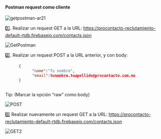 #### Postman request como cliente

![getpostman-ar21](https://user-images.githubusercontent.com/91232190/166068250-9d717472-ef98-46e9-8c5e-a45e90e15deb.png)


1️⃣.	Realizar un request GET a la URL: https://procontacto-reclutamiento-default-rtdb.firebaseio.com/contacts.json

![GetPostman](https://user-images.githubusercontent.com/91232190/166070648-46111b49-bf05-4cb5-81f6-6177342c5ccb.PNG)

2️⃣.	Realizar un request POST a la URL anterior, y con body:
      
  ```Json
        {
              "name":"Tu nombre",
              "email":tunombre.tuapellido@procontacto.com.mx
        }
        
  ```
Tip: (Marcar la opción “raw” como body)

![POST](https://user-images.githubusercontent.com/91232190/166085182-a84e1f25-5a82-496b-a74a-a32415e3a757.PNG)

3️⃣	Realizar nuevamente un request GET a la URL: https://procontacto-reclutamiento-default-rtdb.firebaseio.com/contacts.json

![GET2](https://user-images.githubusercontent.com/91232190/166085214-8866527b-60fc-4515-9f12-ceeafb39811f.PNG)
